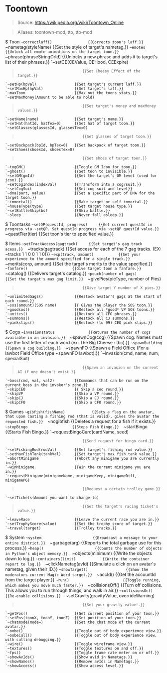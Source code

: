 # Toontown

> Source: https://wikipedia.org/wiki/Toontown_Online

> Aliases: toontown-mod, tto, tto-mod

$ Toon
    `~correctlaff()                {{Corrects toon's laff.}} 
    `~nametag(styleName)           {{Set the style of target's nametag.}} 
    `~emotes                       {{Unlock all emote animations on the target toon.}} 
    `~phrase(phraseStringOrId)     {{Unlocks a new phrase and adds it to target's list of their phrases.}} 
    `~setCE(CEValue, CEHood, CEExpire)
>                                  {{Set Cheesy Effect of the target.}} 
    `~setHp(hpVal)                 {{Set target's current laff.}} 
    `~setMaxHp(hpVal)              {{Set target's laff.}} 
    `~maxToon                      {{Max out the toons stats.}} 
    `~setMaxMoney(Amount to be able to hold)
>                                  {{Set target's money and maxMoney values.}} 
    `~setName(name)                {{Set target's name.}} 
    `~setHat(hatId, hatTex=0)      {{Set hat of target toon.}} 
    `~setGlasses(glassesId, glassesTex=0)
>                                  {{Set glasses of target toon.}} 
    `~setBackpack(bpId, bpTex=0)   {{Set backpack of target toon.}} 
    `~setShoes(shoesId, shoesTex=0)
>                                  {{Set shoes of target toon.}} 
    `~togGM()                      {{Toggle GM Icon for toon.}} 
    `~ghost()                      {{Set toon to invisible.}} 
    `~setGM(gmId)                  {{Set the target's GM level (used for icon).}} 
    `~setCogIndex(indexVal)        {{Transform into a cog/suit.}} 
    `~setCogSuit                   {{Set cog suit and level}} 
    `~dna(part, value)             {{Set a specific part of DNA for the target toon.}} 
    `~immortal()                   {{Make target or self immortal.}} 
    `~houseType(type)              {{Set target house type.}} 
    `~setBattleSkip(bs)            {{Skip battle.}} 
    `~sleep                        {{Never fall asleep.}} 

$ Toontasks
    `~setQP(questId, progress)     {{Get current questId in progress via ~setQP. Set questId progress via ~setQP questId value.}} 
    `~questTier(tier)              {{Set toon's tier to specified value.}} 

$ Items
    `~setTrackAccess(gagtrack)     {{Set target's gag track acess.}} 
    `~tracks(gagtrack)             {{Set access for each of the 7 gag tracks. (EX: ~tracks 1 1 0 0 1 1 0)}} 
    `~exp(track, amount)           {{Set your experience to the amount specified for a single track.}} 
    `~merits(corp, amount)         {{Set the target's merits to the value specified.}} 
    `~fanfare()                    {{Give target toon a fanfare.}} 
    `~catalog()                    {{Delivers target's catalog.}} 
    `~pouch(number of gags)        {{Set the target's max gag limit.}} 
    `~givePies(pieType, number of Pies)
>                                  {{Give target Y number of X pies.}} 
    `~unlimitedGags()              {{Restock avatar's gags at the start of each round.}} 
    `~sos(amount)(SOS name)        {{ Gives the player the SOS toon.}} 
    `~goodsos()                    {{Restock all *good* VP SOS toons.}} 
    `~unites()                     {{Restock all CFO phrases.}} 
    `~summons()                    {{Restock all CJ summons.}} 
    `~pinkslips()                  {{Restock (to 99) CEO pink slips.}} 

$ Cogs
    `~invasionstatus               {{Returns the number of cogs available in an invasion.}} 
    `~spawnCog(cog)                {{Spawn cog. Names must use the first letter of each word (ex: The Big Cheese : tbc).}} 
    `~spawnBuilding                {{Spawn a cog building.}} 
    `~spawnFO                      {{Spawn a Field Office (For a lawbot Field Office type ~spawnFO lawbot).}} 
    `~invasion(cmd, name, num, specialSuit)
>                                  {{Spawn an invasion on the current AI if one doesn't exist.}} 
    `~boss(cmd, val, val2)         {{Commands that can be run on the current boss in the invoker's zone.}} 
    `~skipCEO                      {{ Skip a ceo round.}} 
    `~skipVP                       {{Skip a VP round.}} 
    `~skipCJ                       {{Skip a CJ round.}} 
    `~skipCFO                      {{Skip a CFO round.}} 

$ Games
    `~gibfish(fishName)            {{Sets a flag on the avatar, that upon casting a fishing rod (that is valid), gives the avatar the requested fish.}} 
    `~nogibfish                    {{Deletes a request for a fish if it exists.}} 
    `~stopBingo                    {{Stops Fish Bingo.}} 
    `~startBingo                   {{Starts Fish Bingo.}} 
    `~requestBingoCard(cardName, seed)
>                                  {{Send request for bingo card.}} 
    `~setFishingRod(rodVal)        {{Set target's fishing rod value.}} 
    `~setMaxFishTank(tankVal)      {{Set target's max fish tank value.}} 
    `~abortMinigame                {{Abort any minigame you are currently in.}} 
    `~winMinigame                  {{Win the current minigame you are in.}} 
    `~requestMinigame(minigameName, minigameKeep, minigameDiff, minigamePG)
>                                  {{Request a certain trolley game.}} 
    `~setTickets(Amount you want to change to)
>                                  {{Set the target's racing ticket's value.}} 
    `~leaveRace                    {{Leave the current race you are in.}} 
    `~setTrophyScore(value)        {{Set the trophy score of target.}} 
    `~travel(target)               {{Trolley tracks.}} 

$ System
    `~system                       {{Broadcast a message to your entire district.}} 
    `~garbage(arg)                 {{Reports the total garbage use for this process.}} 
    `~heap()                       {{Counts the number of objects in Python's object memory.}} 
    `~objects(minimum)             {{Write the objects down to log.}} 
    `~containers(limit)            {{Write the container report to log.}} 
    `~clickNametag(avId)           {{Simulate a click on an avatar's nametag, given their ID.}} 
    `~showTarget()                 {{Show the moderators current Magic Word target.}} 
    `~accId()                      {{Get the accountId from the target player.}} 
    `~run()                        {{Toggle running, which makes you move much faster.}} 
    `~collisionsOff()              {{Turn off collisions. This allows you to run through things, and walk in air.}} 
    `~collisionsOn()               {{Re-enable collisions.}} 
    `~setGravity(gravityValue, overrideWarning)
>                                  {{Set your gravity value!.}} 
    `~getPos()                     {{Get current position of your toon.}} 
    `~setPos(toonX, toonY, toonZ)  {{Set position of your toon.}} 
    `~chatmode(mode=)              {{Set the chat mode of the current avatar.}} 
    `~oobe()                       {{Toggle out of body experience view.}} 
    `~oobeCull()                   {{Toggle out of body experience view, with culling debugging.}} 
    `~wire()                       {{Toggle wireframe view.}} 
    `~textures()                   {{Toggle textures on and off.}} 
    `~fps()                        {{Toggle frame rate meter on or off.}} 
    `~showAvIds()                  {{Show avId in Nametags.}} 
    `~showNames()                  {{Remove avIds in Nametags.}} 
    `~showAccess()                 {{Show access level.}} 

